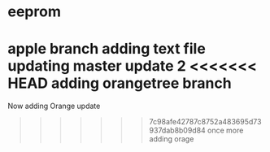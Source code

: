 # eeprom
apple branch adding text file
updating master update 2
<<<<<<< HEAD
adding orangetree branch
=======
Now adding Orange update
>>>>>>> 7c98afe42787c8752a483695d73937dab8b09d84
once more adding orage
